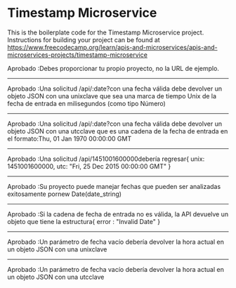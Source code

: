 # Timestamp Microservice

This is the boilerplate code for the Timestamp Microservice project. Instructions for building your project can be found at https://www.freecodecamp.org/learn/apis-and-microservices/apis-and-microservices-projects/timestamp-microservice


Aprobado :Debes proporcionar tu propio proyecto, no la URL de ejemplo.
***********************************************************************
Aprobado :Una solicitud /api/:date?con una fecha válida debe devolver un objeto JSON con una unixclave que sea una marca de tiempo Unix de la fecha de entrada en milisegundos (como tipo Número)
***********************************************************************
Aprobado :Una solicitud /api/:date?con una fecha válida debe devolver un objeto JSON con una utcclave que es una cadena de la fecha de entrada en el formato:Thu, 01 Jan 1970 00:00:00 GMT
***********************************************************************
Aprobado :Una solicitud /api/1451001600000debería regresar{ unix: 1451001600000, utc: "Fri, 25 Dec 2015 00:00:00 GMT" }
***********************************************************************
Aprobado :Su proyecto puede manejar fechas que pueden ser analizadas exitosamente pornew Date(date_string)
***********************************************************************
Aprobado :Si la cadena de fecha de entrada no es válida, la API devuelve un objeto que tiene la estructura{ error : "Invalid Date" }
***********************************************************************
Aprobado :Un parámetro de fecha vacío debería devolver la hora actual en un objeto JSON con una unixclave
***********************************************************************
Aprobado :Un parámetro de fecha vacío debería devolver la hora actual en un objeto JSON con una utcclave
